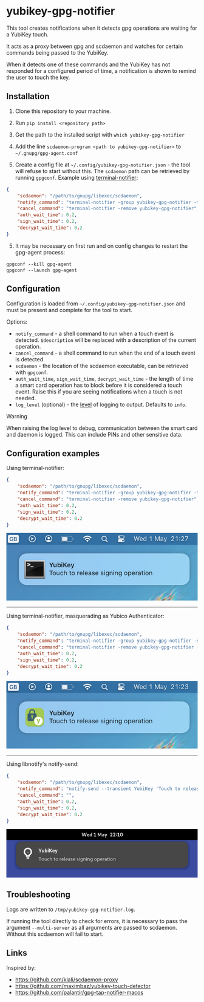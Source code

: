 # yubikey-gpg-notifier

This tool creates notifications when it detects gpg operations are waiting for a YubiKey touch.

It acts as a proxy between gpg and scdaemon and watches for certain commands being passed to the YubiKey.

When it detects one of these commands and the YubiKey has not responded for a configured period of time, a notification is shown to remind the user to touch the key.

## Installation

1. Clone this repository to your machine.

2. Run `pip install <repository path>`

3. Get the path to the installed script with `which yubikey-gpg-notifier`

3. Add the line `scdaemon-program <path to yubikey-gpg-notifier>` to `~/.gnupg/gpg-agent.conf`

4. Create a config file at `~/.config/yubikey-gpg-notifier.json` - the tool will refuse to start without this.
The `scdaemon` path can be retrieved by running `gpgconf`.
Example using [terminal-notifier](https://github.com/julienXX/terminal-notifier):
```json
{
    "scdaemon": "/path/to/gnupg/libexec/scdaemon",
    "notify_command": "terminal-notifier -group yubikey-gpg-notifier -title YubiKey -message 'Touch to release %operation operation'",
    "cancel_command": "terminal-notifier -remove yubikey-gpg-notifier",
    "auth_wait_time": 0.2,
    "sign_wait_time": 0.2,
    "decrypt_wait_time": 0.2
}
```

5. It may be necessary on first run and on config changes to restart the gpg-agent process:
```shell
gpgconf --kill gpg-agent
gpgconf --launch gpg-agent
```

## Configuration

Configuration is loaded from `~/.config/yubikey-gpg-notifier.json` and must be present and complete for the tool to start.

Options:
- `notify_command` - a shell command to run when a touch event is detected. `$description` will be replaced with a description of the current operation.
- `cancel_command` - a shell command to run when the end of a touch event is detected.
- `scdaemon` - the location of the scdaemon executable, can be retrieved with `gpgconf`.
- `auth_wait_time`, `sign_wait_time`, `decrypt_wait_time` - the length of time a smart card operation has to block before it is considered a touch event. Raise this if you are seeing notifications when a touch is not needed.
- `log_level` (optional) - the [level](https://docs.python.org/3/library/logging.html#levels) of logging to output. Defaults to `info`.
> [!WARNING]
> When raising the log level to debug, communication between the smart card and daemon is logged. This can include PINs and other sensitive data.

## Configuration examples

Using terminal-notifier:
```json
{
    "scdaemon": "/path/to/gnupg/libexec/scdaemon",
    "notify_command": "terminal-notifier -group yubikey-gpg-notifier -title YubiKey -message 'Touch to release %operation operation'",
    "cancel_command": "terminal-notifier -remove yubikey-gpg-notifier",
    "auth_wait_time": 0.2,
    "sign_wait_time": 0.2,
    "decrypt_wait_time": 0.2
}
```
![Screenshot of a notification using terminal-notifier](screenshots/notification-terminal-notifier.png)

---

Using terminal-notifier, masquerading as Yubico Authenticator:
```json
{
    "scdaemon": "/path/to/gnupg/libexec/scdaemon",
    "notify_command": "terminal-notifier -group yubikey-gpg-notifier -sender com.yubico.yubioath -title YubiKey -message 'Touch to release %operation operation'",
    "cancel_command": "terminal-notifier -remove yubikey-gpg-notifier -sender com.yubico.yubioath",
    "auth_wait_time": 0.2,
    "sign_wait_time": 0.2,
    "decrypt_wait_time": 0.2
}
```
![Screenshot of a notification using terminal-notifier masquerading as Yubico Authenticator](screenshots/notification-terminal-notifier-yubico-authenticator.png)

---

Using libnotify's notify-send:
```json
{
    "scdaemon": "/path/to/gnupg/libexec/scdaemon",
    "notify_command": "notify-send --transient YubiKey 'Touch to release %operation operation'",
    "cancel_command": "",
    "auth_wait_time": 0.2,
    "sign_wait_time": 0.2,
    "decrypt_wait_time": 0.2
}
```
![Screenshot of a notification using notify-send in GNOME](screenshots/notification-notify-send-gnome.png)

## Troubleshooting

Logs are written to `/tmp/yubikey-gpg-notifier.log`.

If running the tool directly to check for errors, it is necessary to pass the argument `--multi-server` as all arguments are passed to scdaemon. Without this scdaemon will fail to start.

## Links

Inspired by:
- https://github.com/klali/scdaemon-proxy
- https://github.com/maximbaz/yubikey-touch-detector
- https://github.com/palantir/gpg-tap-notifier-macos

